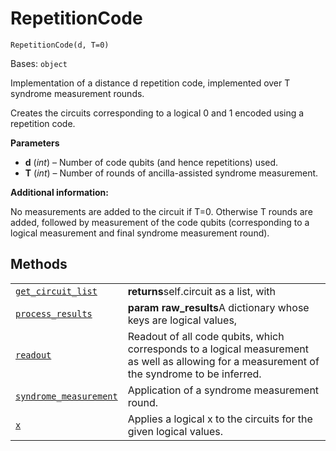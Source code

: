 # RepetitionCode

<span id="undefined" />

`RepetitionCode(d, T=0)`

Bases: `object`

Implementation of a distance d repetition code, implemented over T syndrome measurement rounds.

Creates the circuits corresponding to a logical 0 and 1 encoded using a repetition code.

**Parameters**

*   **d** (*int*) – Number of code qubits (and hence repetitions) used.
*   **T** (*int*) – Number of rounds of ancilla-assisted syndrome measurement.

**Additional information:**

No measurements are added to the circuit if T=0. Otherwise T rounds are added, followed by measurement of the code qubits (corresponding to a logical measurement and final syndrome measurement round).

## Methods

|                                                                                                                                                                                                                       |                                                                                                                                              |
| --------------------------------------------------------------------------------------------------------------------------------------------------------------------------------------------------------------------- | -------------------------------------------------------------------------------------------------------------------------------------------- |
| [`get_circuit_list`](qiskit.ignis.verification.RepetitionCode.get_circuit_list#qiskit.ignis.verification.RepetitionCode.get_circuit_list "qiskit.ignis.verification.RepetitionCode.get_circuit_list")                 | **returns**self.circuit as a list, with                                                                                                      |
| [`process_results`](qiskit.ignis.verification.RepetitionCode.process_results#qiskit.ignis.verification.RepetitionCode.process_results "qiskit.ignis.verification.RepetitionCode.process_results")                     | **param raw\_results**A dictionary whose keys are logical values,                                                                            |
| [`readout`](qiskit.ignis.verification.RepetitionCode.readout#qiskit.ignis.verification.RepetitionCode.readout "qiskit.ignis.verification.RepetitionCode.readout")                                                     | Readout of all code qubits, which corresponds to a logical measurement as well as allowing for a measurement of the syndrome to be inferred. |
| [`syndrome_measurement`](qiskit.ignis.verification.RepetitionCode.syndrome_measurement#qiskit.ignis.verification.RepetitionCode.syndrome_measurement "qiskit.ignis.verification.RepetitionCode.syndrome_measurement") | Application of a syndrome measurement round.                                                                                                 |
| [`x`](qiskit.ignis.verification.RepetitionCode.x#qiskit.ignis.verification.RepetitionCode.x "qiskit.ignis.verification.RepetitionCode.x")                                                                             | Applies a logical x to the circuits for the given logical values.                                                                            |
